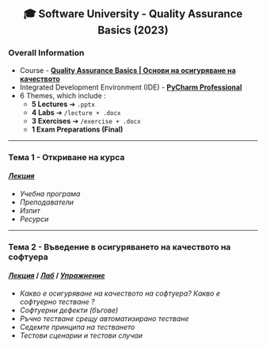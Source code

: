 <h2 align="center">🎓 Software University - Quality Assurance Basics (2023)</h2>

### Overall Information
* Course - [**Quality Assurance Basics | Основи на осигуряване на качеството**](https://softuni.bg/trainings/4064/qa-basics-march-2023)
* Integrated Development Environment (IDE) - [**PyCharm Professional**](https://www.jetbrains.com/aqua/)
* 6 Themes, which include :
    * **5 Lectures** ➔ ``.pptx``
    * **4 Labs** ➔ ``/lecture + .docx``
    * **3 Exercises** ➔ ``/exercise + .docx``
    * **1 Exam Preparations (Final)**
---
### Тема 1 - Откриване на курса
#### [_**Лекция**_](https://github.com/rythm-net/SoftUni/blob/main/Quality%20Assurance%20Basics/T01%20-%20Course%20Intro/01.%20Course%20Intro%20(March%202022).pptx)
* _Учебна програма_
* _Преподаватели_
* _Изпит_
* _Ресурси_
---
### Тема 2 - Въведение в осигуряването на качеството на софтуера
#### [**_Лекция_**](https://github.com/rythm-net/SoftUni/blob/main/Quality%20Assurance%20Basics/T02%20-%20Software%20QA%20Introduction/02.%20Software%20QA%20Introduction.pptx) **/** [**_Лаб_**](https://github.com/rythm-net/SoftUni/tree/main/Quality%20Assurance%20Basics/T02%20-%20Software%20QA%20Introduction/lecture) **/** [**_Упражнение_**](https://github.com/rythm-net/SoftUni/tree/main/Quality%20Assurance%20Basics/T02%20-%20Software%20QA%20Introduction/exercise)
* _Какво е осигуряване на качеството на софтуера? Какво е софтуерно тестване ?_
* _Софтуерни дефекти (бъгове)_
* _Ръчно тестване срещу автоматизирано тестване_
* _Седемте принципа на тестването_
* _Тестови сценарии и тестови случаи_





